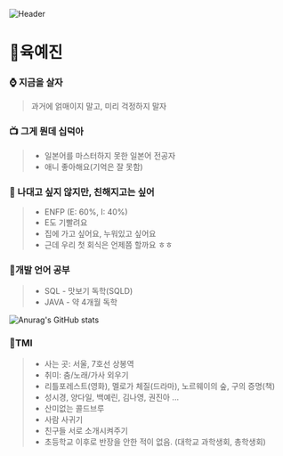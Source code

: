 ![Header](https://capsule-render.vercel.app/api?type=venom&height=200&color=81BEF7&text=Just%20Go%20For%20It!&fontColor=000000&stroke=08298A)
# 👀육예진 
### ⌚ 지금을 살자
>과거에 얽매이지 말고, 미리 걱정하지 말자

### 📺 그게 뭔데 십덕아
>- 일본어를 마스터하지 못한 일본어 전공자
>- 애니 좋아해요(기억은 잘 못함)

### 🌻 나대고 싶지 않지만, 친해지고는 싶어
>- ENFP (E: 60%, I: 40%)
>- E도 기빨려요
>- 집에 가고 싶어요, 누워있고 싶어요
>- 근데 우리 첫 회식은 언제쯤 할까요 ㅎㅎ

### 📂개발 언어 공부
>- SQL - 맛보기 독학(SQLD)
>- JAVA - 약 4개월 독학

![Anurag's GitHub stats](https://github-readme-stats.vercel.app/api?username=undeadtimo&show_icons=true&theme=radical)

### 🎇TMI
>- 사는 곳: 서울, 7호선 상봉역
>- 취미: 춤/노래/가사 외우기
>- 리틀포레스트(영화), 멜로가 체질(드라마), 노르웨이의 숲, 구의 증명(책)
>- 성시경, 양다일, 백예린, 김나영, 권진아 ...
>- 산미없는 콜드브루
>- 사람 사귀기
>- 친구들 서로 소개시켜주기
>- 초등학교 이후로 반장을 안한 적이 없음. (대학교 과학생회, 총학생회)